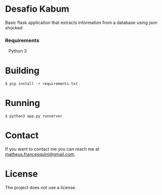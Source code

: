# Desafio Kabum


Basic flask application that extracts information from a database using json shocked

### Requirements

`` ``
Python 3
`` ``

# Building 
```
$ pip install -r requirements.txt
```

# Running
```
$ python3 app.py runserver
```

# Contact

If you want to contact me you can reach me at matheus.francesquini@gmail.com.

# License
The project does not use a license.